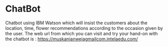 # ChatBot
Chatbot using IBM Watson which will insist the customers about the location, time, flower recommendations according to the occasion given by the user.
The web url from which you can visit and try your hand-on with the chatbot is : https://muskanjanwejagmailcom.intelaedu.com/

